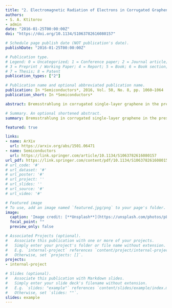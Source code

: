 ```yaml
---
title: "2. Electromagnetic Radiation of Electrons in Corrugated Graphene"
authors:
- S. A. Ktitorov
- admin
date: "2016-01-25T00:00:00Z"
doi: "https://doi.org/10.1134/S1063782616080157"

# Schedule page publish date (NOT publication's date).
publishDate: "2016-01-25T00:00:00Z"

# Publication type.
# Legend: 0 = Uncategorized; 1 = Conference paper; 2 = Journal article;
# 3 = Preprint / Working Paper; 4 = Report; 5 = Book; 6 = Book section;
# 7 = Thesis; 8 = Patent
publication_types: ["2"]

# Publication name and optional abbreviated publication name.
publication: In *Semiconductors*, 2016, Vol. 50, No. 8, pp. 1060–1064
publication_short: In *Semiconductors*

abstract: Bremsstrahlung in corrugated single-layer graphene in the presence of a ballistic transport current is analyzed. Radiation of a similar nature is observed in undulators and wigglers. Regular and chaotic corrugations (ripples) are considered. It is shown that the quadratic relation between the Monge membrane function and the synthetic calibration field leads to the appearance of a central peak in the radiation spectral density. Possible formation mechanisms of single-layer graphene corrugation are proposed. In one case, the corrugation is considered as an incommensurate superstructure in a two-dimensional crystal, resulting from instability developing in the optical phonon subsystem with the formation of a periodic soliton train. Corrugation results from the interaction of subsystems. Another possible mechanism consists in instability of the membrane flat state due to strong fluctuations characteristic of two-dimensional systems.

# Summary. An optional shortened abstract.
summary: Bremsstrahlung in corrugated single-layer graphene in the presence of a ballistic transport current is analyzed.

featured: true

links:
- name: ArXiv
  url: https://arxiv.org/abs/1501.06471
- name: Semiconductors
  url: https://link.springer.com/article/10.1134/S1063782616080157
url_pdf: https://link.springer.com/content/pdf/10.1134/S1063782616080157.pdf
# url_code: '#'
# url_dataset: '#'
# url_poster: '#'
# url_project: ''
# url_slides: ''
# url_source: '#'
# url_video: '#'

# Featured image
# To use, add an image named `featured.jpg/png` to your page's folder. 
image:
  caption: 'Image credit: [**Unsplash**](https://unsplash.com/photos/pLCdAaMFLTE)'
  focal_point: ""
  preview_only: false

# Associated Projects (optional).
#   Associate this publication with one or more of your projects.
#   Simply enter your project's folder or file name without extension.
#   E.g. `internal-project` references `content/project/internal-project/index.md`.
#   Otherwise, set `projects: []`.
projects:
- internal-project

# Slides (optional).
#   Associate this publication with Markdown slides.
#   Simply enter your slide deck's filename without extension.
#   E.g. `slides: "example"` references `content/slides/example/index.md`.
#   Otherwise, set `slides: ""`.
slides: example
---
```

